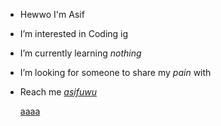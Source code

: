-  Hewwo I'm Asif 
-  I’m interested in Coding ig
-  I’m currently learning <i>nothing</i>
-  I’m looking for someone to share my <i>pain</i> with
-  Reach me  <i>[asifuwu](http://t.me/asifuwu)</i>
 
   [aaaa](https://gist.githubusercontent.com/m8rge/4c2b36369c9f936c02ee883ca8ec89f1/raw/c03fd44ee2b63d7a2a195ff44e9bb071e87b4a40/telegram-single-path-24px.svg)
 
<!---
asifuwu/asifuwu is a ✨ special ✨ repository because its `README.md` (this file) appears on your GitHub profile.
You can click the Preview link to take a look at your changes.
--->
